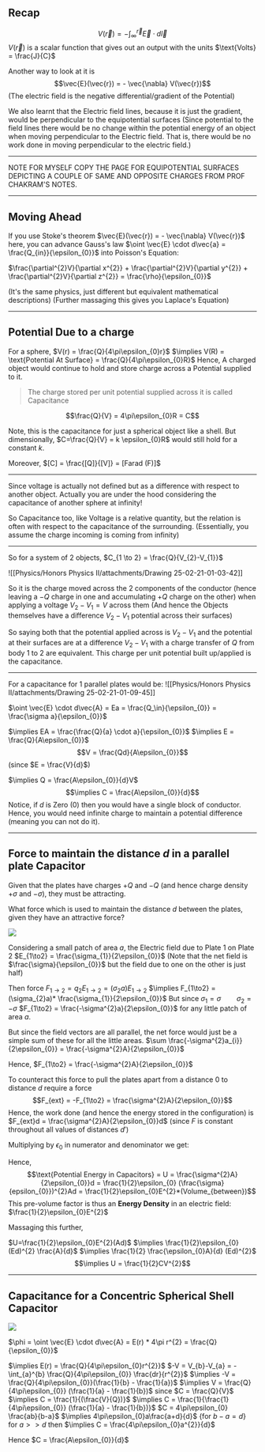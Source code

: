 ## Recap 
$$V(\vec{r}) = - \int^{\vec{r}}_{\infty} \vec{E} \cdot d\vec{l}$$
$V(\vec{r})$ is a scalar function that gives out an output with the units $\text{Volts} = \frac{J}{C}$

Another way to look at it is $$\vec{E}(\vec{r}) = - \vec{\nabla} V(\vec{r})$$
(The electric field is the negative differential/gradient of the Potential)

We also learnt that the Electric field lines, because it is just the gradient, would be perpendicular to the equipotential surfaces (Since potential to the field lines there would be no change within the potential energy of an object when moving perpendicular to the Electric field. That is, there would be no work done in moving perpendicular to the electric field.)

---
NOTE FOR MYSELF
COPY THE PAGE FOR EQUIPOTENTIAL SURFACES DEPICTING A COUPLE OF SAME AND OPPOSITE CHARGES FROM PROF CHAKRAM'S NOTES.

---

## Moving Ahead 
If you use Stoke's theorem $\vec{E}(\vec{r}) = - \vec{\nabla} V(\vec{r})$ here, you can advance Gauss's law $\oint \vec{E} \cdot d\vec{a} = \frac{Q_{in}}{\epsilon_{0}}$ into Poisson's Equation:

$\frac{\partial^{2}V}{\partial x^{2}} + \frac{\partial^{2}V}{\partial y^{2}} + \frac{\partial^{2}V}{\partial z^{2}} = \frac{\rho}{\epsilon_{0}}$

(It's the same physics, just different but equivalent mathematical descriptions)
(Further massaging this gives you Laplace's Equation)

---

## Potential Due to a charge 
For a sphere,
$V(r) = \frac{Q}{4\pi\epsilon_{0}r}$
$\implies V(R) = \text{Potential At Surface} = \frac{Q}{4\pi\epsilon_{0}R}$
Hence, A charged object would continue to hold and store charge across a Potential supplied to it.

>The charge stored per unit potential supplied across it is called Capacitance

$$\frac{Q}{V} = 4\pi\epsilon_{0}R = C$$

Note, this is the capacitance for just a spherical object like a shell. But dimensionally, $C=\frac{Q}{V} = k \epsilon_{0}R$ would still hold for a constant $k$.

Moreover, $[C] = \frac{[Q]}{[V]} = [Farad (F)]$

---
Since voltage is actually not defined but as a difference with respect to another object. Actually you are under the hood considering the capacitance of another sphere at infinity!

So Capacitance too, like Voltage is a relative quantity, but the relation is often with respect to the capacitance of the surrounding. (Essentially, you assume the charge incoming is coming from infinity)

---

So for a system of 2 objects, $C_{1 \to 2} = \frac{Q}{V_{2}-V_{1}}$

![[Physics/Honors Physics II/attachments/Drawing 25-02-21-01-03-42]]

So it is the charge moved across the 2 components of the conductor (hence leaving a $-Q$ charge in one and accumulating $+Q$ charge on the other) when applying a voltage $V_{2} -V_{1} = V$ across them (And hence the Objects themselves have a difference $V_{2}-V_{1}$ potential across their surfaces)

So saying both that the potential applied across is $V_{2}-V_{1}$ and the potential at their surfaces are at a difference $V_{2}-V_{1}$ with a charge transfer of $Q$ from body $1$ to $2$ are equivalent. This charge per unit potential built up/applied is the capacitance.

---
For a capacitance for 1 parallel plates would be:
![[Physics/Honors Physics II/attachments/Drawing 25-02-21-01-09-45]]

$\oint \vec{E} \cdot d\vec{A} = Ea = \frac{Q_\in}{\epsilon_{0}} = \frac{\sigma a}{\epsilon_{0}}$

$\implies EA = \frac{\frac{Q}{a} \cdot a}{\epsilon_{0}}$
$\implies E = \frac{Q}{A\epsilon_{0}}$
$$V = \frac{Qd}{A\epsilon_{0}}$$
(since $E = \frac{V}{d}$)




$\implies Q = \frac{A\epsilon_{0}}{d}V$
$$\implies C = \frac{A\epsilon_{0}}{d}$$
Notice, if $d$ is Zero ($0$) then you would have a single block of conductor. Hence, you would need infinite charge to maintain a potential difference (meaning you can not do it).


---
## Force to maintain the distance $d$ in a parallel plate Capacitor
Given that the plates have charges $+Q$ and $-Q$ (and hence charge density $+ \sigma$ and $- \sigma$), they must be attracting.

What force which is used to maintain the distance $d$ between the plates, given they have an attractive force?

![](Physics/Honors%20Physics%20II/attachments/Drawing%2025-02-25-12-51-24)

Considering a small patch of area $a$, the Electric field due to Plate 1 on Plate 2 
$E_{1\to2} = \frac{\sigma_{1}}{2\epsilon_{0}}$ (Note that the net field is $\frac{\sigma}{\epsilon_{0}}$ but the field due to one on the other is just half)

Then force $F_{1\to2}=q_{2}E_{1\to2} = (\sigma_{2}a) E_{1\to2}$
$\implies F_{1\to2} = (\sigma_{2}a)* \frac{\sigma_{1}}{2\epsilon_{0}}$
But since $\sigma_{1}=\sigma \qquad \sigma_{2}=-\sigma$
$F_{1\to2} = \frac{-\sigma^{2}a}{2\epsilon_{0}}$ for any little patch of area $a$.

But since the field vectors are all parallel, the net force would just be a simple sum of these for all the little areas. $\sum \frac{-\sigma^{2}a_{i}}{2\epsilon_{0}} = \frac{-\sigma^{2}A}{2\epsilon_{0}}$

Hence, $F_{1\to2} = \frac{-\sigma^{2}A}{2\epsilon_{0}}$

To counteract this force to pull the plates apart from a distance $0$ to distance $d$ require a force $$F_{ext} = -F_{1\to2} = \frac{\sigma^{2}A}{2\epsilon_{0}}$$
Hence, the work done (and hence the energy stored in the configuration) is $F_{ext}d = \frac{\sigma^{2}A}{2\epsilon_{0}}d$
(since $F$ is constant throughout all values of distances $d'$)

Multiplying by $\epsilon_{0}$ in numerator and denominator we get:

Hence, $$\text{Potential Energy in Capacitors} = U = \frac{\sigma^{2}A}{2\epsilon_{0}}d = \frac{1}{2}\epsilon_{0} (\frac{\sigma}{epsilon_{0}})^{2}Ad = \frac{1}{2}\epsilon_{0}E^{2}*(Volume_{between})$$
This pre-volume factor is thus an **Energy Density** in an electric field: $\frac{1}{2}\epsilon_{0}E^{2}$

Massaging this further,

$U=\frac{1}{2}\epsilon_{0}E^{2}(Ad)$
$\implies \frac{1}{2}\epsilon_{0} (Ed)^{2} \frac{A}{d}$
$\implies \frac{1}{2} \frac{\epsilon_{0}A}{d} (Ed)^{2}$
$$\implies U = \frac{1}{2}CV^{2}$$




---


## Capacitance for a Concentric Spherical Shell Capacitor 

![](Physics/Honors%20Physics%20II/attachments/Drawing%2025-02-25-01-13-44)

$\phi = \oint \vec{E} \cdot d\vec{A} = E(r) * 4\pi r^{2} = \frac{Q}{\epsilon_{0}}$

$\implies E(r) = \frac{Q}{4\pi\epsilon_{0}r^{2}}$
$-V = V_{b}-V_{a} = - \int_{a}^{b} \frac{Q}{4\pi\epsilon_{0}} \frac{dr}{r^{2}}$
$\implies -V = \frac{Q}{4\pi\epsilon_{0}}(\frac{1}{b} - \frac{1}{a})$
$\implies V = \frac{Q}{4\pi\epsilon_{0}} (\frac{1}{a} - \frac{1}{b})$
since $C = \frac{Q}{V}$ $\implies C = \frac{1}{(\frac{V}{Q})}$
$\implies C = \frac{1}{\frac{1}{4\pi\epsilon_{0}} (\frac{1}{a} - \frac{1}{b})}$
$C = 4\pi\epsilon_{0} \frac{ab}{b-a}$
$\implies 4\pi\epsilon_{0}a\frac{a+d}{d}$ {for $b-a = d$}
for $a>>d$
then $\implies C = \frac{4\pi\epsilon_{0}a^{2}}{d}$

Hence $C = \frac{A\epsilon_{0}}{d}$

